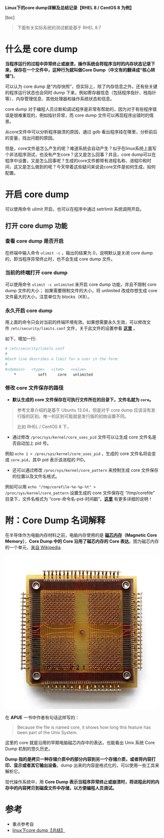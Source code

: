 **Linux下的core dump详解及总结记录【RHEL 8 / CentOS 8 为例】**

[toc]

> 下面有关实际系统的测试都是基于 RHEL 8.7

# 什么是 core dump

**当程序运行的过程中异常终止或崩溃，操作系统会将程序当时的内存状态记录下来，保存在一个文件中，这种行为就叫做Core Dump（中文有的翻译成“核心转储”)**。

可以认为 core dump 是“内存快照”，但实际上，除了内存信息之外，还有些关键的程序运行状态也会同时 dump 下来，例如寄存器信息（包括程序指针、栈指针等）、内存管理信息、其他处理器和操作系统状态和信息。

core dump 对于编程人员诊断和调试程序是非常有帮助的，因为对于有些程序错误是很难重现的，例如指针异常，而 core dump 文件可以再现程序出错时的情景。

从core文件中可以分析程序崩溃的原因，通过 gdb 看出程序挂在哪里，分析前后的变量，找出问题的原因。


但是，core文件是怎么产生的呢？难道系统会自动产生？似乎在linux系统上面写个非法程序测试，也没有产生core？这又是怎么回事？并且，core dump可以在程序中设置，又是怎么回事呢？生成的core文件都带有进程名称、进程ID和时间，这又是怎么做到的呢？今天带着这些疑问来说说core文件是如何生成，如何配置。

# 开启 core dump

可以使用命令 ulimit 开启，也可以在程序中通过 setrlimit 系统调用开启。

## 打开 core dump 功能

### 查看 core dump 是否开启

在终端中输入命令 `ulimit -c` ，输出的结果为 0，说明默认是关闭 core dump 的，即当程序异常终止时，也不会生成 core dump 文件。

### 当前的终端打开 core dump


可以使用命令 `ulimit -c unlimited` 来开启 core dump 功能，并且不限制 core dump 文件的大小； 如果需要限制文件的大小，将 unlimited 改成你想生成 core 文件最大的大小，注意单位为 blocks（KB）。


### 永久开启 core dump

用上面的命令只会对当前的终端环境有效。如果想需要永久生效，可以修改文件 `/etc/security/limits.conf` 文件，关于此文件的设置参看 **[这里](http://manpages.ubuntu.com/manpages/hardy/man5/limits.conf.5.html)** 。

如下，增加一行:

```sh
# /etc/security/limits.conf
#
#Each line describes a limit for a user in the form:
#
#<domain>   <type>   <item>   <value>
    *          soft     core   unlimited
```

### 修改 core 文件保存的路径
    
- **默认生成的 core 文件保存在可执行文件所在的目录下，文件名就为 `core`。**

> 参考文章介绍的是基于 Ubuntu 13.04，但是对于 core dump 应该没有发行版的区别。唯一的区别可能就是发行版的初始设置不同。
>
> 比如 RHEL / CentOS 8 下，

- 通过修改 `/proc/sys/kernel/core_uses_pid` 文件可以让生成 core 文件名是否自动加上 pid 号。  
        
例如 `echo 1 > /proc/sys/kernel/core_uses_pid` ，生成的 core 文件名将会变成 `core.pid`，其中 pid 表示该进程的 PID。

- 还可以通过修改 `/proc/sys/kernel/core_pattern` 来控制生成 core 文件保存的位置以及文件名格式。  

例如可以用 `echo "/tmp/corefile-%e-%p-%t" > /proc/sys/kernel/core_pattern` 设置生成的 core 文件保存在 “/tmp/corefile” 目录下，文件名格式为 “core-命令名-pid-时间戳”。**[这里](http://man7.org/linux/man-pages/man5/core.5.html)** 有更多详细的说明！

# 附：Core Dump 名词解释

在半导体作为电脑内存材料之前，电脑内存使用的是 **[磁芯内存](http://en.wikipedia.org/wiki/Core_memory)（Magnetic Core Memory）**，**Core Dump 中的 Core 沿用了磁芯内存的 Core 表达**。图为磁芯内存的一个单元，[来自 Wikipedia](http://en.wikipedia.org/wiki/Main_Page).

![](img/20230414085253.png)

在 **APUE** 一书中作者有句话这样写的：

> Because the file is named core, it shows how long this feature has been part of the Unix System.

这里的 core 就是沿用的早期电脑磁芯内存中的表达，也能看出 Unix 系统 Core Dump 机制的悠久历史。

**Dump 指的是拷贝一种存储介质中的部分内容到另一个存储介质，或者将内容打印、显示或者其它输出设备**。dump 出来的内容是格式化的，可以使用一些工具来解析它。

现代操作系统中，用 **Core Dump 表示当程序异常终止或崩溃时，将进程此时的内存中的内容拷贝到磁盘文件中存储，以方便编程人员调试。**

# 参考

- 重点参考自 
- [linux下core dump【总结】](https://www.cnblogs.com/Anker/p/6079580.html)